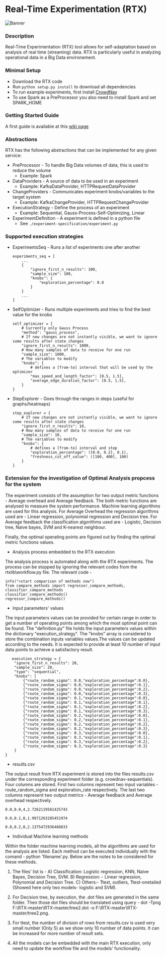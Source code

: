 # Real-Time Experimentation (RTX)

![Banner](https://raw.githubusercontent.com/Starofall/RTX/master/banner.PNG)


### Description
Real-Time Experimentation (RTX) tool allows for self-adaptation based on analysis of real time (streaming) data.
RTX is particularly useful in analyzing operational data in a Big Data environement.


### Minimal Setup
* Download the RTX code
* Run `python setup.py install` to download all dependencies 
* To run example experiments, first install [CrowdNav](https://github.com/Starofall/CrowdNav)
* To use Spark as a PreProcessor you also need to install Spark and set SPARK_HOME

### Getting Started Guide
A first guide is available at this [wiki page](https://github.com/Starofall/RTX/wiki/RTX-&-CrowdNav-Getting-Started-Guide)

### Abstractions

RTX has the following abstractions that can be implemented for any given service:
* PreProcessor - To handle Big Data volumes of data, this is used to reduce the volume
    * Example: Spark   
* DataProviders - A source of data to be used in an experiment
    * Example: KafkaDataProvider, HTTPRequestDataProvider
* ChangeProviders - Communicates experiment knobs/variables to the target system
    * Example: KafkaChangeProvider, HTTPRequestChangeProvider
* ExecutionStrategy - Define the process of an experiment
    * Example: Sequential, Gauss-Process-Self-Optimizing, Linear 
* ExperimentDefinition - A experiment is defined in a python file 
    * See `./experiment-specification/experiment.py`

### Supported execution strategies

* ExperimentsSeq - Runs a list of experiments one after another
    ```
    experiments_seq = [
        ...
        {
            "ignore_first_n_results": 100,
            "sample_size": 100,
            "knobs": {
                "exploration_percentage": 0.0
            }
        }
        ...
    ]
    ```


* SelfOptimizer - Runs multiple experiments and tries to find the best value for the knobs
    ```
    self_optimizer = {
        # Currently only Gauss Process
        "method": "gauss_process",
        # If new changes are not instantly visible, we want to ignore some results after state changes
        "ignore_first_n_results": 1000,
        # How many samples of data to receive for one run
        "sample_size": 1000,
        # The variables to modify
        "knobs": {
            # defines a [from-to] interval that will be used by the optimizer
            "max_speed_and_length_factor": [0.5, 1.5],
            "average_edge_duration_factor": [0.5, 1.5],
        }
    }
    ```
    
* StepExplorer - Goes through the ranges in steps (useful for graphs/heatmaps)
    ```
    step_explorer = {
        # If new changes are not instantly visible, we want to ignore some results after state changes
        "ignore_first_n_results": 10,
        # How many samples of data to receive for one run
        "sample_size": 10,
        # The variables to modify
        "knobs": {
            # defines a [from-to] interval and step
            "exploration_percentage": ([0.0, 0.2], 0.1),
            "freshness_cut_off_value": ([100, 400], 100)
        }
    }
    ```

### Extension for the investigation of Optimal Analysis propcess for the system

The experiment consists of the assumption for two output metric functions - Average overhead and Average feedback. The both metric functions are analysed to measure the system performance. Machine learning algorithms are used for this analysis. For Average Overhead the regression algorithms used are - Linear regression, polynomial regression and Decision tree. For Average feedback the classification algorithms used are - Logistic, Decision tree, Naive bayes, SVM and K-nearest neighbour. 

Finally, the optimal operating points are figured out by finding the optimal metric functions values.

* Analysis process embedded to the RTX execution

The analysis process is automated along with the RTX experiments. The process can be stopped by ignoring the relevant codes from the rtxlib\workflow.py file. The relevant code - 
   ```
   info(">start comparison of methods now")
   from compare_methods import regressor_compare_methods, classifier_compare_methods
   classifier_compare_methods()
   regressor_compare_methods()
   ```

* Input parameters' values 

The input parameters values can be provided for certain range in order to get a number of operating points among which the most optimal point can be found. The "definition.py" file holds the input parameters values within the dictionary "execution_strategy". The "knobs" array is considered to store the combination inputs variables values.The values can be updated according to the needs. It is expected to provide at least 10 number of input data points to achieve a satisfactory result.

```
   execution_strategy = {
    "ignore_first_n_results": 20,
    "sample_size": 20,
    "type": "sequential",
    "knobs": [
        {"route_random_sigma": 0.0,"exploration_percentage":0.0},
        {"route_random_sigma": 0.0,"exploration_percentage":0.1},
        {"route_random_sigma": 0.0,"exploration_percentage":0.2},
        {"route_random_sigma": 0.0,"exploration_percentage":0.3},
        {"route_random_sigma": 0.1,"exploration_percentage":0.0},
        {"route_random_sigma": 0.1,"exploration_percentage":0.1},
        {"route_random_sigma": 0.1,"exploration_percentage":0.2},
        {"route_random_sigma": 0.1,"exploration_percentage":0.3},
        {"route_random_sigma": 0.2,"exploration_percentage":0.0},
        {"route_random_sigma": 0.2,"exploration_percentage":0.1},
        {"route_random_sigma": 0.2,"exploration_percentage":0.2},
        {"route_random_sigma": 0.2,"exploration_percentage":0.3},
        {"route_random_sigma": 0.3,"exploration_percentage":0.0},
        {"route_random_sigma": 0.3,"exploration_percentage":0.1},
        {"route_random_sigma": 0.3,"exploration_percentage":0.2},
        {"route_random_sigma": 0.3,"exploration_percentage":0.3}
    ]
}

  ```

* results.csv

The output result from RTX experiment is stored into the files results.csv under the corresponding experiment folder (e.g. crowdnav-sequentials). Four columns are stored. First two columns represent two input variables - route_random_sigma and exploration_rate respectively. The last two columns represent two output metrics - Average feedback and Average overhead respectively.

```
0.0,0.0,4,2.7262119581425743

0.0,0.1,0,1.9971263285451974

0.0,0.2,0,2.1375472936468833

```

* Individual Machine learning methods

Within the folder machine learning models, all the algorithms are used for the analysis are listed. Each method can be executed individually with the comand - python 'filename'.py. Below are the notes to be considered for these methods. 

1) The files' list is - A) Classification: Logistic regression, KNN, Naive Bayes, Decision Tree, SVM.
                       B) Regression: - Linear regression, Polynomial and Decision Tree.
                       C) Others:- Ttest, outliers, Ttest-onetailed (Showed here only two models- logistic and SVM).

2) For Decision tree, by execution, the .dot files are generated in the same folder. Then those dot files should be translated using query - dot -Tpng F:\RTX-master\RTX-master/tree2.dot -o F:\RTX-master\RTX-master/tree2.png.

3) For ttest, the number of division of rows from results.csv is used very small number (Only 5) as we show only 10 number of data points. It can be increased for more number of result sets.

4) All the models can be embedded with the main RTX execution, only need to update the workflow file and the models' functionality.

